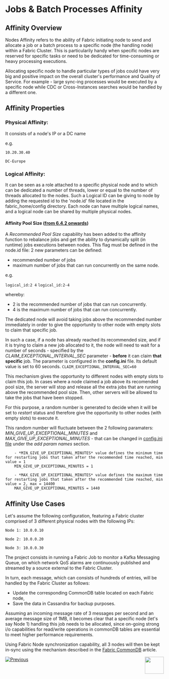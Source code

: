# Jobs & Batch Processes Affinity


## Affinity Overview
Nodes Affinity refers to the ability of Fabric initiating node to send and allocate a job or a batch process to a specific node (the handling node) within a Fabric Cluster.
This is particularily handy when specific nodes are reserved for specific tasks or need to be dedicated for time-consuming or heavy processing executions.

Allocating specific node to handle particular types of jobs could have very big and positive impact on the overall cluster's performance and Quality of Service.
For example - large sync-ing processes would be executed by a specific node while CDC or Cross-Instances searches would be handled by a different one.


## Affinity Properties

### Physical Affinity:
It consists of a node's IP or a DC name

e.g.

```10.20.30.40```

```DC-Europe```



### Logical Affinity:
It can be seen as a role attached to a specific physical node and to which can be dedicated a number of threads, lower or equal to the number of threads allocated to the nodes.
Such a Logical ID can be giving to node by adding the requested id to the 'node.id' file located in the fabric_home/config directory.
Each node can have multiple logical names, and a logical node can be shared by multiple physical nodes.

#### Affinity Pool Size (<u>from 6.4.2 onwards</u>)

A *Recommended Pool Size* capability has been added to the affinity function to rebalance jobs and get the ability to dynamically split (in runtime) jobs executions between nodes. This flag must be defined in the node.id file:
2 new parameters can be defined:
- recommended number of jobs
- maximum number of jobs that can run concurrently on the same node.

e.g.

```logical_id:2 4```
```logical_id:2-4```

whereby:
- 2 is the recommended number of jobs that can run concurrently.
- 4 is the maximum number of jobs that can run concurrently.

The dedicated node will avoid taking jobs above the recommended number immediately in order to give the opportunity to other node with empty slots to claim that specific job. 

In such a case, if a node has already reached its recommended size, and if it is trying to claim a new job allocated to it, the node will need to wait for a number of seconds - specified by the *CLAIM_EXCEPTIONAL_INTERVAL_SEC* parameter - **before** it can claim **that specific** job.
 The parameter is configured in the **config.ini** file. Its default value is set to 60 seconds.
```CLAIM_EXCEPTIONAL_INTERVAL_SEC=60```

This mechanism gives the opportunity to different nodes with empty slots to claim this job.
In cases where a node claimed a job above its recomended pool size, the server will stop and release all the extra jobs that are running above the recommended pool size. Then, other servers will be allowed to take the jobs that have been stopped. 

For this purpose, a random number is generated to decide when it will be set to *restart* status and therefore give the opportunity to other nodes (with empty slots) to execute it. 

This random number will fluctuate between the 2 following paramaters: *MIN_GIVE_UP_EXCEPTIONAL_MINUTES* and *MAX_GIVE_UP_EXCEPTIONAL_MINUTES* - that can be changed in [config.ini file](/articles/02_fabric_architecture/05_fabric_main_configuration_files.md#configini) under the *add param names* section.

        - *MIN_GIVE_UP_EXCEPTIONAL_MINUTES* value defines the minimum time for restarting jobs that taken after the recommended time reached, min value = 1
        MIN_GIVE_UP_EXCEPTIONAL_MINUTES = 1

        - *MAX_GIVE_UP_EXCEPTIONAL_MINUTES* value defines the maximum time for restarting jobs that taken after the recommended time reached, min value = 2, max = 14400
        MAX_GIVE_UP_EXCEPTIONAL_MINUTES = 1440
 


## Affinity Use Cases

Let's assume the following configuration, featuring a Fabric cluster comprised of 3 different physical nodes with the following IPs:

```Node 1: 10.0.0.10```

```Node 2: 10.0.0.20```

```Node 3: 10.0.0.30```


The project consists in running a Fabric Job to monitor a Kafka Messaging Queue, on which network QoS alarms are continuously published and streamed by a source external to the Fabric Cluster.

In turn, each message, which can consists of hundreds of entries, will be handled by the Fabric Cluster as follows:

- Update the corresponding CommonDB table located on each Fabric node,
- Save the data in Cassandra for backup purposes.

Assuming an incoming message rate of 3 messages per second and an average message size of 1MB, it becomes clear that a specific node (let's say Node 1) handling this job needs to be allocated, since on-going strong i/o capabilities for read/write operations in commonDB tables are essential to meet higher performance requirements.

Using Fabric Node synchronization capability, all 3 nodes will then be kept in-sync using the mechanism described in the [Fabric CommonDB](/articles/22_reference(commonDB)_tables/04_fabric_commonDB_sync.md) article.




[![Previous](/articles/images/Previous.png)](/articles/20_jobs_and_batch_services/09_jobs_configuration.md)[<img align="right" width="60" height="54" src="/articles/images/Next.png">](/articles/20_jobs_and_batch_services/11_batch_process_overview.md)


